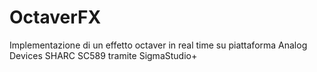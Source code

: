 # OctaverFX
Implementazione di un effetto octaver in real time su piattaforma Analog Devices SHARC SC589 tramite SigmaStudio+
